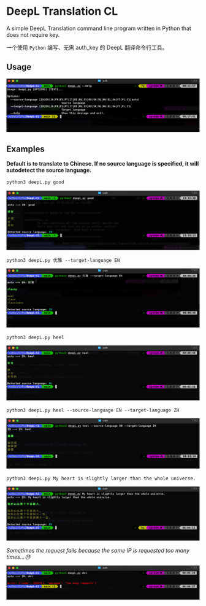 # DeepL Translation CL

A simple DeepL Translation command line program written in Python that does not require key.

一个使用 `Python` 编写、无需 auth_key 的 DeepL 翻译命令行工具。

## Usage

![image-20220722001822359](https://raw.githubusercontent.com/tisfeng/ImageBed/main/uPic/image-20220722001822359-1658420302.png)

## Examples

**Default is to translate to Chinese. If no source language is specified, it will autodetect the source language.**

```python
python3 deepL.py good
```
![image-20220721232029678](https://raw.githubusercontent.com/tisfeng/ImageBed/main/uPic/image-20220721232029678-1658416830.png)


```pythone
python3 deepL.py 优雅 --target-language EN
```
![image-20220722002541987](https://raw.githubusercontent.com/tisfeng/ImageBed/main/uPic/image-20220722002541987-1658420742.png)

```pythone
python3 deepL.py heel
```
![image-20220722001531505](https://raw.githubusercontent.com/tisfeng/ImageBed/main/uPic/image-20220722001531505-1658420131.png)

```pythone
python3 deepL.py heel --source-language EN --target-language ZH
```
![image-20220722001607452](https://raw.githubusercontent.com/tisfeng/ImageBed/main/uPic/image-20220722001607452-1658420167.png)

```pythone
python3 deepL.py My heart is slightly larger than the whole universe.
```
![image-20220722001625538](https://raw.githubusercontent.com/tisfeng/ImageBed/main/uPic/image-20220722001625538-1658420185.png)



*Sometimes the request fails because the same IP is requested too many times...😓*

![image-20220722001638112](https://raw.githubusercontent.com/tisfeng/ImageBed/main/uPic/image-20220722001638112-1658420198.png)